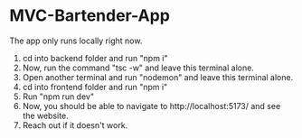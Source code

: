 # MVC-Bartender-App

The app only runs locally right now.

1. cd into backend folder and run "npm i"
2. Now, run the command "tsc -w" and leave this terminal alone.
3. Open another terminal and run "nodemon" and leave this terminal alone.
4. cd into frontend folder and run "npm i"
5. Run "npm run dev"
6. Now, you should be able to navigate to http://localhost:5173/ and see the website.
7. Reach out if it doesn't work.
